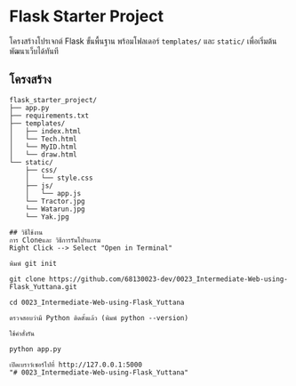 # Flask Starter Project

โครงสร้างโปรเจกต์ Flask ขั้นพื้นฐาน พร้อมโฟลเดอร์ `templates/` และ `static/` เพื่อเริ่มต้นพัฒนาเว็บได้ทันที

## โครงสร้าง
```
flask_starter_project/
├── app.py
├── requirements.txt
├── templates/
│   ├── index.html
│   └── Tech.html
│   └── MyID.html
│   └── draw.html
└── static/
    ├── css/
    │   └── style.css
    ├── js/
    │   └── app.js
    └── Tractor.jpg
    └── Watarun.jpg
    └── Yak.jpg

## วิธีใช้งาน
การ Cloneและ วิธีการรันโปรแกรม
Right Click --> Select "Open in Terminal"

พิมพ์ git init

git clone https://github.com/68130023-dev/0023_Intermediate-Web-using-Flask_Yuttana.git

cd 0023_Intermediate-Web-using-Flask_Yuttana

ตรวจสอบว่ามี Python ติดตั้งแล้ว (พิมพ์ python --version)

ใช้คำสั่งรัน

python app.py

เปิดเบราว์เซอร์ไปที่ http://127.0.0.1:5000
"# 0023_Intermediate-Web-using-Flask_Yuttana" 
